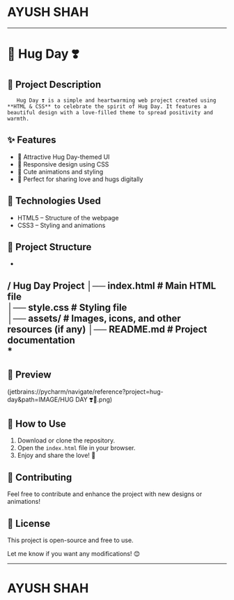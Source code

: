 # AYUSH SHAH

 ----------------------------------------------------

# 🤗 Hug Day ❣️

## 📌 Project Description  
       Hug Day ❣️ is a simple and heartwarming web project created using **HTML & CSS** to celebrate the spirit of Hug Day. It features a beautiful design with a love-filled theme to spread positivity and warmth.  

## ✨ Features  
- 💖 Attractive Hug Day-themed UI  
- 🎨 Responsive design using CSS  
- 💌 Cute animations and styling  
- 🌟 Perfect for sharing love and hugs digitally  

## 🚀 Technologies Used  
- HTML5 – Structure of the webpage  
- CSS3 – Styling and animations  

## 📂 Project Structure  
*
/ Hug Day Project
│── index.html       # Main HTML file  
│── style.css        # Styling file  
│── assets/          # Images, icons, and other resources (if any)
│── README.md        # Project documentation  
*
----------------------------------------------------

## 📸 Preview  
(jetbrains://pycharm/navigate/reference?project=hug-day&path=IMAGE/HUG DAY  ❣️🤗.png)  

## 🎯 How to Use  
1. Download or clone the repository.  
2. Open the `index.html` file in your browser.  
3. Enjoy and share the love! 💞  

## 💌 Contributing  
Feel free to contribute and enhance the project with new designs or animations!  

## 📜 License  
This project is open-source and free to use.  


Let me know if you want any modifications! 😊

----------------------------------------------------

# AYUSH SHAH